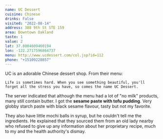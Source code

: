 ```yaml
---
name: UC Dessert
cuisine: Chinese
drinks: False
visited: "2022-08-14"
address: 388 9th St STE 159
area: Downtown Oakland
taste: 1
value: 2
lat: 37.8004609460194
lon: -122.2717596864737
menu: http://www.ucdessert.com/col.jsp?id=112
phone: "+15109228857"
---
```


UC is an adorable Chinese dessert shop. From their menu:

```Life is sometimes hard. When you see something beautiful, you'll forget all the stress you have, so comes the name UC Dessert.```

The server indicated that although the menu had a lot of "no milk" products, many still contain butter. I got the **sesame paste with tofu pudding**. Very globby starch paste with black sesame flavour, tasty but not my favorite. 

They also have little mochi balls in syrup, but he couldn't tell me the ingredients. He explained that they sourced them from an old lady nearby who refused to give up any information about her proprietary recipe, much to my and the health authority's dismay.
